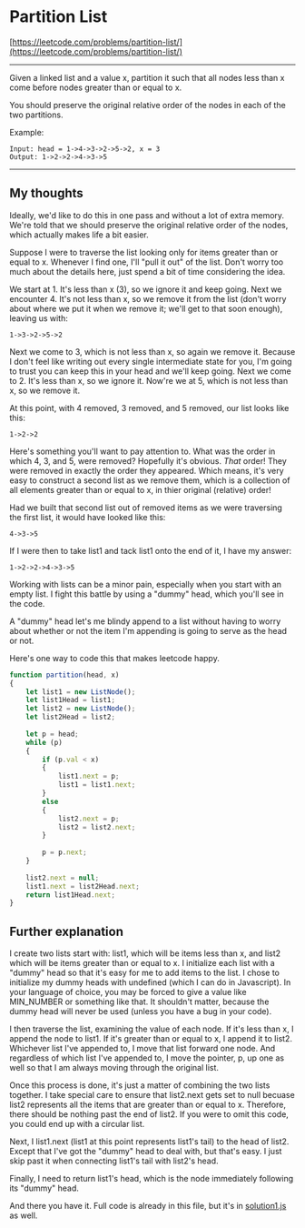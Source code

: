 # Partition List

[https://leetcode.com/problems/partition-list/](https://leetcode.com/problems/partition-list/)

---
Given a linked list and a value x, partition it such that all nodes less than x come before nodes greater than or equal to x.

You should preserve the original relative order of the nodes in each of the two partitions.

Example:
```
Input: head = 1->4->3->2->5->2, x = 3
Output: 1->2->2->4->3->5
```
---

## My thoughts

Ideally, we'd like to do this in one pass and without a lot of extra memory.  We're told that we should preserve the original relative order of the nodes, which actually makes life a bit easier.

Suppose I were to traverse the list looking only for items greater than or equal to x.  Whenever I find one, I'll "pull it out" of the list.  Don't worry too much about the details here, just spend a bit of time considering the idea.

We start at 1.  It's less than x (3), so we ignore it and keep going.  Next we encounter 4.  It's not less than x, so we remove it from the list (don't worry about where we put it when we remove it; we'll get to that soon enough), leaving us with:

```
1->3->2->5->2
```

Next we come to 3, which is not less than x, so again we remove it.  Because I don't feel like writing out every single intermediate state for you, I'm going to trust you can keep this in your head and we'll keep going.  Next we come to 2.  It's less than x, so we ignore it.  Now're we at 5, which is not less than x, so we remove it.

At this point, with 4 removed, 3 removed, and 5 removed, our list looks like this:

```
1->2->2
```

Here's something you'll want to pay attention to.  What was the order in which 4, 3, and 5, were removed?  Hopefully it's obvious.  *That* order!  They were removed in exactly the order they appeared.  Which means, it's very easy to construct a second list as we remove them, which is a collection of all elements greater than or equal to x, in thier original (relative) order!

Had we built that second list out of removed items as we were traversing the first list, it would have looked like this:

```
4->3->5
```

If I were then to take list1 and tack list1 onto the end of it, I have my answer:

```
1->2->2->4->3->5
```

 Working with lists can be a minor pain, especially when you start with an empty list.  I fight this battle by using a "dummy" head, which you'll see in the code.  

A "dummy" head let's me blindy append to a list without having to worry about whether or not the item I'm appending is going to serve as the head or not.

Here's one way to code this that makes leetcode happy.

```javascript
function partition(head, x)
{
    let list1 = new ListNode();
    let list1Head = list1;
    let list2 = new ListNode();
    let list2Head = list2;
    
    let p = head;
    while (p)
    {
        if (p.val < x)
        {
            list1.next = p;
            list1 = list1.next;
        }
        else
        {
            list2.next = p;
            list2 = list2.next;
        }
        
        p = p.next;
    }
    
    list2.next = null;
    list1.next = list2Head.next;
    return list1Head.next;
}
```

## Further explanation

I create two lists start with: list1, which will be items less than x, and list2 which will be items greater than or equal to x.  I initialize each list with a "dummy" head so that it's easy for me to add items to the list.  I chose to initialize my dummy heads with undefined (which I can do in Javascript).  In your language of choice, you may be forced to give a value like MIN_NUMBER or something like that.  It shouldn't matter, because the dummy head will never be used (unless you have a bug in your code).

I then traverse the list, examining the value of each node.  If it's less than x, I append the node to list1.  If it's greater than or equal to x, I append it to list2. Whichever list I've appended to, I move that list forward one node.  And regardless of which list I've appended to, I move the pointer, p, up one as well so that I am always moving through the original list.

Once this process is done, it's just a matter of combining the two lists together.  I take special care to ensure that list2.next gets set to null becuase list2 represents all the items that are greater than or equal to x.  Therefore, there should be nothing past the end of list2.  If you were to omit this code, you could end up with a circular list.

Next, I list1.next (list1 at this point represents list1's tail) to the head of list2.  Except that I've got the "dummy" head to deal with, but that's easy.  I just skip past it when connecting list1's tail with list2's head.

Finally, I need to return list1's head, which is the node immediately following its "dummy" head.

And there you have it.  Full code is already in this file, but it's in [solution1.js](solution1.js) as well.